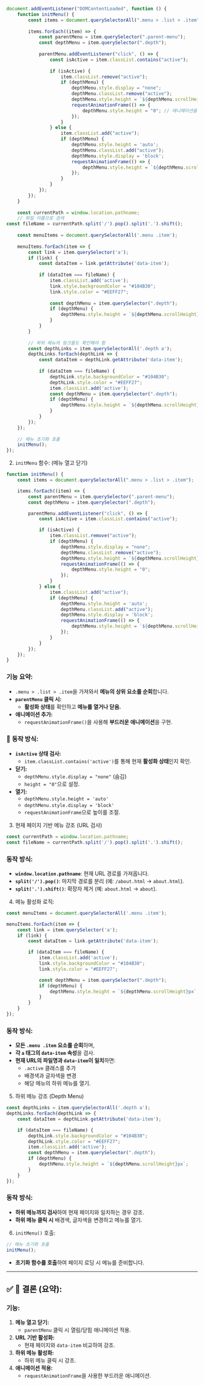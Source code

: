 


```js
document.addEventListener("DOMContentLoaded", function () {  
    function initMenu() {  
        const items = document.querySelectorAll(".menu > .list > .item");  
  
        items.forEach((item) => {  
            const parentMenu = item.querySelector(".parent-menu");  
            const depthMenu = item.querySelector(".depth");  
  
            parentMenu.addEventListener("click", () => {  
                const isActive = item.classList.contains("active");  
  
                if (isActive) {  
                    item.classList.remove("active");  
                    if (depthMenu) {  
                        depthMenu.style.display = "none";  
                        depthMenu.classList.remove("active");  
                        depthMenu.style.height = `${depthMenu.scrollHeight}px`; // 현재 높이로 설정  
                        requestAnimationFrame(() => {  
                            depthMenu.style.height = "0"; // 애니메이션을 위해 0으로 줄임  
                        });  
                    }  
                } else {  
                    item.classList.add("active");  
                    if (depthMenu) {  
                        depthMenu.style.height = 'auto';  
                        depthMenu.classList.add("active");  
                        depthMenu.style.display = 'block';  
                        requestAnimationFrame(() => {  
                            depthMenu.style.height = `${depthMenu.scrollHeight}px`; // 컨텐츠 높이로 설정  
                        });  
                    }  
                }  
            });  
        });  
    }  
  
    const currentPath = window.location.pathname;  
    // 파일 이름으로 검색   
const fileName = currentPath.split('/').pop().split('.').shift();    
  
    const menuItems = document.querySelectorAll('.menu .item');  
  
    menuItems.forEach(item => {  
        const link = item.querySelector('a');  
        if (link) {  
            const dataItem = link.getAttribute('data-item');    
  
            if (dataItem === fileName) {  
                item.classList.add('active');   
                link.style.backgroundColor = "#104B30";    
                link.style.color = "#EEFF27";    
  
                const depthMenu = item.querySelector(".depth");  
                if (depthMenu) {  
                    depthMenu.style.height = `${depthMenu.scrollHeight}px`;  
                }  
            }  
        }  
  
        // 하위 메뉴의 링크들도 확인해야 함  
        const depthLinks = item.querySelectorAll('.depth a');   
        depthLinks.forEach(depthLink => {  
            const dataItem = depthLink.getAttribute('data-item');    
  
            if (dataItem === fileName) {  
                depthLink.style.backgroundColor = "#104B30";   
                depthLink.style.color = "#EEFF27";   
                item.classList.add('active');    
                const depthMenu = item.querySelector(".depth");  
                if (depthMenu) {  
                    depthMenu.style.height = `${depthMenu.scrollHeight}px`;  
                }  
            }  
        });  
    });  
  
    // 메뉴 초기화 호출  
    initMenu();  
});
```


2. `initMenu` 함수: (메뉴 열고 닫기)

```js
function initMenu() {
    const items = document.querySelectorAll(".menu > .list > .item");

    items.forEach((item) => {
        const parentMenu = item.querySelector(".parent-menu");
        const depthMenu = item.querySelector(".depth");

        parentMenu.addEventListener("click", () => {
            const isActive = item.classList.contains("active");

            if (isActive) {
                item.classList.remove("active");
                if (depthMenu) {
                    depthMenu.style.display = "none";
                    depthMenu.classList.remove("active");
                    depthMenu.style.height = `${depthMenu.scrollHeight}px`;
                    requestAnimationFrame(() => {
                        depthMenu.style.height = "0";
                    });
                }
            } else {
                item.classList.add("active");
                if (depthMenu) {
                    depthMenu.style.height = 'auto';
                    depthMenu.classList.add("active");
                    depthMenu.style.display = 'block';
                    requestAnimationFrame(() => {
                        depthMenu.style.height = `${depthMenu.scrollHeight}px`;
                    });
                }
            }
        });
    });
}
```


### **기능 요약:**

- `.menu > .list > .item`을 가져와서 **메뉴의 상위 요소를 순회**합니다.
- **`parentMenu` 클릭 시:**
    - **활성화 상태**를 확인하고 **메뉴를 열거나 닫음.**
- **애니메이션 추가:**
    - `requestAnimationFrame()`을 사용해 **부드러운 애니메이션**을 구현.

### 📌 **동작 방식:**

- **`isActive` 상태 검사:**
    - `item.classList.contains('active')`를 통해 현재 **활성화 상태**인지 확인.
- **닫기:**
    - `depthMenu.style.display = "none"` (숨김)
    - `height = "0"`으로 설정.
- **열기:**
    - `depthMenu.style.height = 'auto'`
    - `depthMenu.style.display = 'block'`
    - `requestAnimationFrame`으로 높이를 조절.


3. 현재 페이지 기반 메뉴 강조 (URL 검사)

```js
const currentPath = window.location.pathname;
const fileName = currentPath.split('/').pop().split('.').shift();  
```


### **동작 방식:**

- **`window.location.pathname`**: 현재 URL 경로를 가져옵니다.
- **`split('/').pop()`**: 마지막 경로를 분리 (예: `/about.html` → `about.html`).
- **`split('.').shift()`**: 확장자 제거 (예: `about.html` → `about`).


4. 메뉴 활성화 로직:


```js
const menuItems = document.querySelectorAll('.menu .item');

menuItems.forEach(item => {
    const link = item.querySelector('a');
    if (link) {
        const dataItem = link.getAttribute('data-item');  

        if (dataItem === fileName) {
            item.classList.add('active'); 
            link.style.backgroundColor = "#104B30";  
            link.style.color = "#EEFF27";  

            const depthMenu = item.querySelector(".depth");
            if (depthMenu) {
                depthMenu.style.height = `${depthMenu.scrollHeight}px`;
            }
        }
    }
});
```


### **동작 방식:**

- **모든 `.menu .item` 요소를 순회**하며,
- **각 `a` 태그의 `data-item` 속성**을 검사.
- **현재 URL의 파일명과 `data-item`이 일치**하면:
    - `.active` 클래스를 추가
    - 배경색과 글자색을 변경
    - 해당 메뉴의 하위 메뉴를 열기.


5. 하위 메뉴 강조 (Depth Menu)

```js
const depthLinks = item.querySelectorAll('.depth a'); 
depthLinks.forEach(depthLink => {
    const dataItem = depthLink.getAttribute('data-item');  

    if (dataItem === fileName) {
        depthLink.style.backgroundColor = "#104B30"; 
        depthLink.style.color = "#EEFF27"; 
        item.classList.add('active');  
        const depthMenu = item.querySelector(".depth");
        if (depthMenu) {
            depthMenu.style.height = `${depthMenu.scrollHeight}px`;
        }
    }
});
```


### **동작 방식:**

- **하위 메뉴까지 검사**하여 현재 페이지와 일치하는 경우 강조.
- **하위 메뉴 클릭 시** 배경색, 글자색을 변경하고 메뉴를 열기.


6. `initMenu()` 호출:


```js
// 메뉴 초기화 호출
initMenu();
```


- **초기화 함수를 호출**하여 페이지 로딩 시 메뉴를 준비합니다.

---

## ✅ **🎯 결론 (요약):**

### **기능:**

1. **메뉴 열고 닫기:**
    - `parentMenu` 클릭 시 열림/닫힘 애니메이션 적용.
2. **URL 기반 활성화:**
    - 현재 페이지와 `data-item` 비교하여 강조.
3. **하위 메뉴 활성화:**
    - 하위 메뉴 클릭 시 강조.
4. **애니메이션 적용:**
    - `requestAnimationFrame`을 사용한 부드러운 애니메이션.

